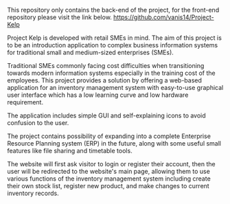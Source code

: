 This repository only contains the back-end of the project, for the front-end repository please visit the link below.
https://github.com/vanis14/Project-Kelp

Project Kelp is developed with retail SMEs in mind. The aim of this project is to be an introduction application to complex business information systems for traditional small and medium-sized enterprises (SMEs). 

 

Traditional SMEs commonly facing cost difficulties when transitioning towards modern information systems especially in the training cost of the employees. This project provides a solution by offering a web-based application for an inventory management system with easy-to-use graphical user interface which has a low learning curve and low hardware requirement. 

 

The application includes simple GUI and self-explaining icons to avoid confusion to the user. 

 

The project contains possibility of expanding into a complete Enterprise Resource Planning system (ERP) in the future, along with some useful small features like file sharing and timetable tools. 

 

The website will first ask visitor to login or register their account, then the user will be redirected to the website's main page, allowing them to use various functions of the inventory management system including create their own stock list, register new product, and make changes to current inventory records.
